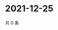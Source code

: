 # 2021-12-25

共 0 条

<!-- BEGIN WEIBO -->
<!-- 最后更新时间 Sat Dec 25 2021 15:00:58 GMT+0800 (China Standard Time) -->

<!-- END WEIBO -->

